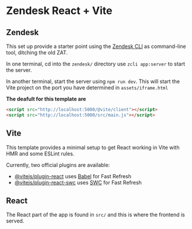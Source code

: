 # Zendesk React + Vite

## Zendesk

This set up provide a starter point using the [Zendesk CLI](https://developer.zendesk.com/documentation/apps/getting-started/using-zcli/#app-configuration-file) as command-line tool, ditching the old ZAT.

In one terminal, cd into the `zendesk/` directory use `zcli app:server` to start the server.

In another terminal, start the server using `npm run dev`. This will start the Vite project on the port you have determined in `assets/iframe.html`

**The deafult for this template are**

```html
<script src="http://localhost:5000/@vite/client"></script>
<script src="http://localhost:5000/src/main.js"></script>
```

## Vite

This template provides a minimal setup to get React working in Vite with HMR and some ESLint rules.

Currently, two official plugins are available:

- [@vitejs/plugin-react](https://github.com/vitejs/vite-plugin-react/blob/main/packages/plugin-react/README.md) uses [Babel](https://babeljs.io/) for Fast Refresh
- [@vitejs/plugin-react-swc](https://github.com/vitejs/vite-plugin-react-swc) uses [SWC](https://swc.rs/) for Fast Refresh

## React

The React part of the app is found in `src/` and this is where the frontend is served.

